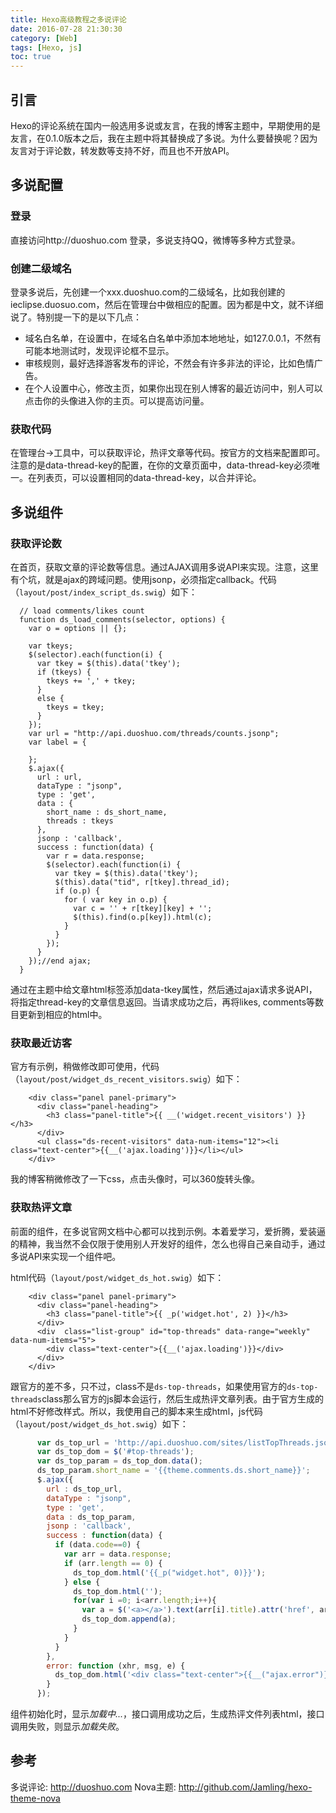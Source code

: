 ```yaml
---
title: Hexo高级教程之多说评论
date: 2016-07-28 21:30:30
category: [Web]
tags: [Hexo, js]
toc: true
---
```


## 引言

Hexo的评论系统在国内一般选用多说或友言，在我的博客主题中，早期使用的是友言，在0.1.0版本之后，我在主题中将其替换成了多说。为什么要替换呢？因为友言对于评论数，转发数等支持不好，而且也不开放API。

## 多说配置

### 登录
直接访问http://duoshuo.com 登录，多说支持QQ，微博等多种方式登录。

### 创建二级域名

登录多说后，先创建一个xxx.duoshuo.com的二级域名，比如我创建的ieclipse.duosuo.com，然后在管理台中做相应的配置。因为都是中文，就不详细说了。特别提一下的是以下几点：

- 域名白名单，在设置中，在域名白名单中添加本地地址，如127.0.0.1，不然有可能本地测试时，发现评论框不显示。
- 审核规则，最好选择游客发布的评论，不然会有许多非法的评论，比如色情广告。
- 在个人设置中心，修改主页，如果你出现在别人博客的最近访问中，别人可以点击你的头像进入你的主页。可以提高访问量。

### 获取代码
在管理台->工具中，可以获取评论，热评文章等代码。按官方的文档来配置即可。注意的是data-thread-key的配置，在你的文章页面中，data-thread-key必须唯一。在列表页，可以设置相同的data-thread-key，以合并评论。

## 多说组件

### 获取评论数
在首页，获取文章的评论数等信息。通过AJAX调用多说API来实现。注意，这里有个坑，就是ajax的跨域问题。使用jsonp，必须指定callback。代码（`layout/post/index_script_ds.swig`）如下：

```
  // load comments/likes count 
  function ds_load_comments(selector, options) {
    var o = options || {};

    var tkeys;
    $(selector).each(function(i) {
      var tkey = $(this).data('tkey');
      if (tkeys) {
        tkeys += ',' + tkey;
      }
      else {
        tkeys = tkey;
      }
    });
    var url = "http://api.duoshuo.com/threads/counts.jsonp";
    var label = {

    };
    $.ajax({
      url : url,
      dataType : "jsonp",
      type : 'get',
      data : {
        short_name : ds_short_name,
        threads : tkeys
      },
      jsonp : 'callback',
      success : function(data) {
        var r = data.response;
        $(selector).each(function(i) {
          var tkey = $(this).data('tkey');
          $(this).data("tid", r[tkey].thread_id);
          if (o.p) {
            for ( var key in o.p) {
              var c = '' + r[tkey][key] + '';
              $(this).find(o.p[key]).html(c);
            }
          }
        });
      }
    });//end ajax;
  }
```

通过在主题中给文章html标签添加data-tkey属性，然后通过ajax请求多说API，将指定thread-key的文章信息返回。当请求成功之后，再将likes, comments等数目更新到相应的html中。

### 获取最近访客

官方有示例，稍做修改即可使用，代码（`layout/post/widget_ds_recent_visitors.swig`）如下：
```
    <div class="panel panel-primary">
      <div class="panel-heading">
        <h3 class="panel-title">{{ __('widget.recent_visitors') }}</h3>
      </div>
      <ul class="ds-recent-visitors" data-num-items="12"><li class="text-center">{{__('ajax.loading')}}</li></ul>
    </div>
```

我的博客稍微修改了一下css，点击头像时，可以360旋转头像。

### 获取热评文章
前面的组件，在多说官网文档中心都可以找到示例。本着爱学习，爱折腾，爱装逼的精神，我当然不会仅限于使用别人开发好的组件，怎么也得自己亲自动手，通过多说API来实现一个组件吧。

html代码（`layout/post/widget_ds_hot.swig`）如下：
``` htmlbars
    <div class="panel panel-primary">
      <div class="panel-heading">
        <h3 class="panel-title">{{ _p('widget.hot', 2) }}</h3>
      </div>
      <div  class="list-group" id="top-threads" data-range="weekly" data-num-items="5">
        <div class="text-center">{{__('ajax.loading')}}</div>
      </div>
    </div>
```
跟官方的差不多，只不过，class不是`ds-top-threads`，如果使用官方的`ds-top-threads`class那么官方的js脚本会运行，然后生成热评文章列表。由于官方生成的html不好修改样式。所以，我使用自己的脚本来生成html，js代码（`layout/post/widget_ds_hot.swig`）如下：

```js
      var ds_top_url = 'http://api.duoshuo.com/sites/listTopThreads.jsonp';
      var ds_top_dom = $('#top-threads');
      var ds_top_param = ds_top_dom.data();
      ds_top_param.short_name = '{{theme.comments.ds.short_name}}';
      $.ajax({
        url : ds_top_url,
        dataType : "jsonp",
        type : 'get',
        data : ds_top_param,
        jsonp : 'callback',
        success : function(data) {
          if (data.code==0) {
            var arr = data.response;
            if (arr.length == 0) {
              ds_top_dom.html('{{_p("widget.hot", 0)}}');  
            } else {
              ds_top_dom.html('');  
              for(var i =0; i<arr.length;i++){
                var a = $('<a></a>').text(arr[i].title).attr('href', arr[i].url).addClass('list-group-item');
                ds_top_dom.append(a);
              }
            }
          }
        },
        error: function (xhr, msg, e) {
          ds_top_dom.html('<div class="text-center">{{__("ajax.error")}}</div>');
        }
      });
```
组件初始化时，显示*加载中...*，接口调用成功之后，生成热评文件列表html，接口调用失败，则显示*加载失败*。


## 参考
多说评论: http://duoshuo.com
Nova主题: http://github.com/Jamling/hexo-theme-nova

[Hexo]: https://hexo.io
[Nova]: http://github.com/Jamling/hexo-theme-nova
[LeanClound]: http://www.leanclound.cn
